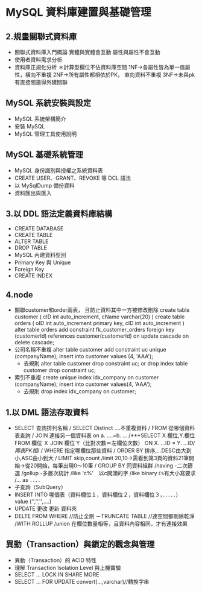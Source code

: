 # MySQL 資料庫建置與基礎管理

## 2.規畫關聯式資料庫
  - 關聯式資料庫入門概論
    實體與實體會互動
    屬性與屬性不會互動
  - 使用者資料需求分析
  - 資料庫正規化分析
    ＊計算型欄位不佔資料庫空間
    1NF->各屬性皆為單一值屬性，橫向不重複
    2NF->所有屬性都相依於PK，
          直向資料不重複
    3NF->未與pk有直接關連得外建關聯

## MySQL 系統安裝與設定
  - MySQL 系統架構簡介
  - 安裝 MySQL 
  - MySQL 管理工具使用說明
   
## MySQL 基礎系統管理
  - MySQL 身份識別與授權之系統資料表
  - CREATE USER、GRANT、REVOKE 等 DCL 語法
  - 以 MySqlDump 備份資料
  - 資料匯出與匯入

## 3.以 DDL 語法定義資料庫結構
  - CREATE DATABASE
  - CREATE TABLE
  - ALTER TABLE
  - DROP TABLE
  - MySQL 內建資料型別
  - Primary Key 與 Unique
  - Foreign Key
  - CREATE INDEX

## 4.node
  - 關聯customer和order兩表，
    且防止資料其中一方被修改刪除
  create table customer
  (
    cID int auto_increment,
    cName varchar(20)
  ) 
  create table orders
  (
    oID int auto_increment primary key,
    cID int auto_increment
  ) 
  alter table orders
    add constraint fk_customer_orders
      foreign key (customerId) references customer(customerId)
      on update cascade
      on delete cascade;
  - 公司名稱不重複
    alter table customer add constraint uc unique (companyName);
    insert into customer values (4, 'AAA');
    - 去規則
      alter table customer drop constraint uc;
      or
      drop index table customer drop constraint uc;
  - 索引不重複
    create unique index idx_company on customer (companyName);
    insert into customer values(4, 'AAA');
    - 去規則
     drop index idx_company on customer;   
## 1.以 DML 語法存取資料
  - SELECT 查詢排列名稱
  / SELECT Distinct ....不重複資料
  / FROM 從哪個資料表查詢
  / JOIN 連接另一個資料表 on a. ....=b. ...
  /***SELECT X.欄位,Y.欄位
      FROM 欄位 Ｘ JOIN 欄位 Y（比對次數＝左欄位次數）
      ON X. ...ID = Y. ...ID/*兩表PK相*/
  / WHERE 指定哪欄位那些資料
  / ORDER BY 排序,...DESC由大到小,ASC由小到大
  / LIMIT skip,count
  /limit 20,10->需看到第3頁的資料21筆開始->從20開始，每筆出現0～10筆
  / GROUP BY 同資料組群
    /having -二次篩選
    /gollup -多層次統計
  /like 'c%'　以c開頭的字
  /like binary `C%`有大小寫要求
  /... as `....`
  - 子查詢（SubQuery）
  - INSERT  INTO 哪個表（資料欄位１，資料欄位２，資料欄位３，．．．．．）
        value ('','','',....)
  - UPDATE 更改 更新 資料夾
  - DELTE FROM
      WHERE //防止全刪
  －TRUNCATE TABLE //連空間都刪除乾淨
  /WITH ROLLUP
  /union 在欄位數量相等，且資料內容相同，才有連接效果
## 異動（Transaction）與鎖定的觀念與管理
  - 異動（Transaction）的 ACID 特性
  - 理解 Transaction Isolation Level 與上機實驗
  - SELECT ... LOCK IN SHARE MORE
  - SELECT ... FOR UPDATE
  convert(...,varchar)//轉換字串


